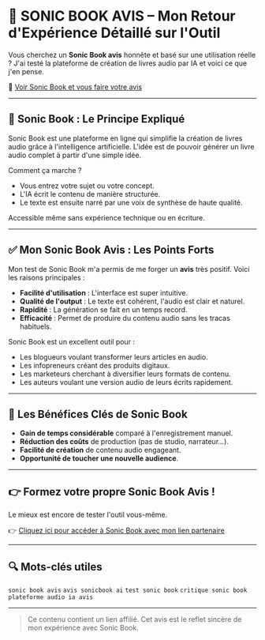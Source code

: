 # 💯 SONIC BOOK AVIS – Mon Retour d'Expérience Détaillé sur l'Outil

Vous cherchez un **Sonic Book avis** honnête et basé sur une utilisation réelle ?
J'ai testé la plateforme de création de livres audio par IA et voici ce que j'en pense.

🔗 [Voir Sonic Book et vous faire votre avis](https://www.sonicbook.ai/startnow-fr?sa=sa12c9222eebd67031a1b239ab6d3c8f95)

---

## 🧠 Sonic Book : Le Principe Expliqué

Sonic Book est une plateforme en ligne qui simplifie la création de livres audio grâce à l'intelligence artificielle. L'idée est de pouvoir générer un livre audio complet à partir d'une simple idée.

Comment ça marche ?
- Vous entrez votre sujet ou votre concept.
- L'IA écrit le contenu de manière structurée.
- Le texte est ensuite narré par une voix de synthèse de haute qualité.

Accessible même sans expérience technique ou en écriture.

---

## ✅ Mon Sonic Book Avis : Les Points Forts

Mon test de Sonic Book m'a permis de me forger un **avis** très positif. Voici les raisons principales :

- **Facilité d'utilisation** : L'interface est super intuitive.
- **Qualité de l'output** : Le texte est cohérent, l'audio est clair et naturel.
- **Rapidité** : La génération se fait en un temps record.
- **Efficacité** : Permet de produire du contenu audio sans les tracas habituels.

Sonic Book est un excellent outil pour :
- Les blogueurs voulant transformer leurs articles en audio.
- Les infopreneurs créant des produits digitaux.
- Les marketeurs cherchant à diversifier leurs formats de contenu.
- Les auteurs voulant une version audio de leurs écrits rapidement.

---

## 🎯 Les Bénéfices Clés de Sonic Book

- **Gain de temps considérable** comparé à l'enregistrement manuel.
- **Réduction des coûts** de production (pas de studio, narrateur...).
- **Facilité de création** de contenu audio engageant.
- **Opportunité de toucher une nouvelle audience**.

---

## 👉 Formez votre propre Sonic Book Avis !

Le mieux est encore de tester l'outil vous-même.

👉 [Cliquez ici pour accéder à Sonic Book avec mon lien partenaire](https://www.sonicbook.ai/startnow-fr?sa=sa12c9222eebd67031a1b239ab6d3c8f95)

---

## 🔍 Mots-clés utiles

`sonic book avis`
`avis sonicbook ai`
`test sonic book`
`critique sonic book`
`plateforme audio ia avis`

---

> Ce contenu contient un lien affilié. Cet avis est le reflet sincère de mon expérience avec Sonic Book.